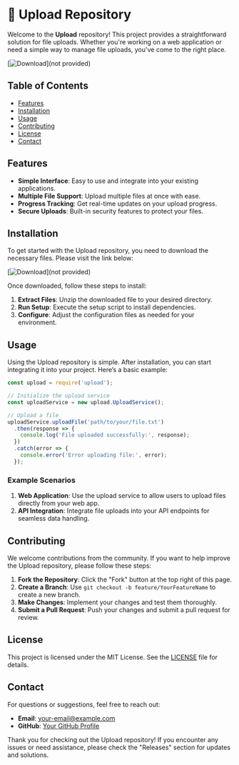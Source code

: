 # 🚀 Upload Repository

Welcome to the **Upload** repository! This project provides a straightforward solution for file uploads. Whether you're working on a web application or need a simple way to manage file uploads, you've come to the right place.

[![Download](https://img.shields.io/badge/Download-Now-blue.svg)](not provided)

## Table of Contents

- [Features](#features)
- [Installation](#installation)
- [Usage](#usage)
- [Contributing](#contributing)
- [License](#license)
- [Contact](#contact)

## Features

- **Simple Interface**: Easy to use and integrate into your existing applications.
- **Multiple File Support**: Upload multiple files at once with ease.
- **Progress Tracking**: Get real-time updates on your upload progress.
- **Secure Uploads**: Built-in security features to protect your files.

## Installation

To get started with the Upload repository, you need to download the necessary files. Please visit the link below:

[![Download](https://img.shields.io/badge/Download-Now-blue.svg)](not provided)

Once downloaded, follow these steps to install:

1. **Extract Files**: Unzip the downloaded file to your desired directory.
2. **Run Setup**: Execute the setup script to install dependencies.
3. **Configure**: Adjust the configuration files as needed for your environment.

## Usage

Using the Upload repository is simple. After installation, you can start integrating it into your project. Here’s a basic example:

```javascript
const upload = require('upload');

// Initialize the upload service
const uploadService = new upload.UploadService();

// Upload a file
uploadService.uploadFile('path/to/your/file.txt')
  .then(response => {
    console.log('File uploaded successfully:', response);
  })
  .catch(error => {
    console.error('Error uploading file:', error);
  });
```

### Example Scenarios

1. **Web Application**: Use the upload service to allow users to upload files directly from your web app.
2. **API Integration**: Integrate file uploads into your API endpoints for seamless data handling.

## Contributing

We welcome contributions from the community. If you want to help improve the Upload repository, please follow these steps:

1. **Fork the Repository**: Click the "Fork" button at the top right of this page.
2. **Create a Branch**: Use `git checkout -b feature/YourFeatureName` to create a new branch.
3. **Make Changes**: Implement your changes and test them thoroughly.
4. **Submit a Pull Request**: Push your changes and submit a pull request for review.

## License

This project is licensed under the MIT License. See the [LICENSE](LICENSE) file for details.

## Contact

For questions or suggestions, feel free to reach out:

- **Email**: your-email@example.com
- **GitHub**: [Your GitHub Profile](https://github.com/yourprofile)

Thank you for checking out the Upload repository! If you encounter any issues or need assistance, please check the "Releases" section for updates and solutions.